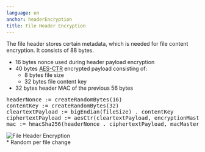 ```yaml
---
language: en
anchor: headerEncryption
title: File Header Encryption
---
```

<p class="lead">The file header stores certain metadata, which is needed for file content encryption. It consists of 88 bytes.</p>

- 16 bytes nonce used during header payload encryption
- 40 bytes <a href="https://en.wikipedia.org/wiki/Block_cipher_modes_of_operation#Counter_.28CTR.29">AES-CTR</a> encrypted payload consisting of:
  - 8 bytes file size
  - 32 bytes file content key
- 32 bytes header MAC of the previous 56 bytes

<pre>
headerNonce := createRandomBytes(16)
contentKey := createRandomBytes(32)
cleartextPayload := bigEndian(fileSize) . contentKey
ciphertextPayload := aesCtr(cleartextPayload, encryptionMasterKey, headerNonce)
mac := hmacSha256(headerNonce . ciphertextPayload, macMasterKey)
</pre>

<img src="/img/architecture/file-header-encryption.png" srcset="/img/architecture/file-header-encryption.png 1x, /img/architecture/file-header-encryption@2x.png 2x" alt="File Header Encryption" />
<figcaption>* Random per file change</figcaption>
